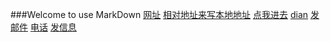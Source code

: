 ###Welcome to use MarkDown
<a href="">网址</a>
		<!--相对地址 引路方和被引路方的关系 称为相对关系 根据这个关系 可以写出相对地址 只要该相对关系是不要被改变 这路径一直生效-->
		<a href="">相对地址来写本地地址</a>
		<a href="page/123.html">点我进去</a>
		<!--href 链接地址
			title 鼠标悬停时的描述文本
			target 页面打开方式_self自身打开 _blank新窗体打开
			name 链接名字
		-->
		<a href="page/home/index.html" title="鼠标悬停的时候出现" target="_blank">dian</a>
		<a href="mailto:2234636780@qq.com">发邮件</a>
		<a href="tel:18023497956">电话</a>
		<a href="sns:18023497956">发信息</a>